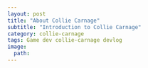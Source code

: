 ```yaml
---
layout: post
title: "About Collie Carnage"
subtitle: "Introduction to Collie Carnage"
category: collie-carnage
tags: Game dev collie-carnage devlog
image:
  path: 
---
```


